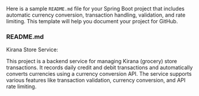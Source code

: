 Here is a sample `README.md` file for your Spring Boot project that includes automatic currency conversion, transaction handling, validation, and rate limiting. This template will help you document your project for GitHub.

### README.md

 Kirana Store Service:
 
   This project is a backend service for managing Kirana (grocery) store transactions. It records daily credit and debit transactions and automatically converts currencies using a currency conversion API. The service supports various features like transaction validation, currency conversion, and API rate limiting.
